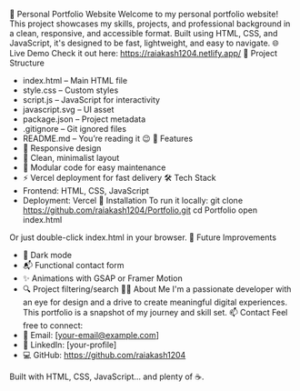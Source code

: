 💼 Personal Portfolio Website
Welcome to my personal portfolio website! This project showcases my skills, projects, and professional background in a clean, responsive, and accessible format. Built using HTML, CSS, and JavaScript, it's designed to be fast, lightweight, and easy to navigate.
🌐 Live Demo
Check it out here: https://raiakash1204.netlify.app/
📁 Project Structure
- index.html – Main HTML file
- style.css – Custom styles
- script.js – JavaScript for interactivity
- javascript.svg – UI asset
- package.json – Project metadata
- .gitignore – Git ignored files
- README.md – You’re reading it 😉
🚀 Features
- 📱 Responsive design
- 🎯 Clean, minimalist layout
- 🔧 Modular code for easy maintenance
- ⚡ Vercel deployment for fast delivery
🛠️ Tech Stack
- Frontend: HTML, CSS, JavaScript
- Deployment: Vercel
🧪 Installation
To run it locally:
git clone https://github.com/raiakash1204/Portfolio.git
cd Portfolio
open index.html


Or just double-click index.html in your browser.
🧠 Future Improvements
- 🌙 Dark mode
- 📬 Functional contact form
- ✨ Animations with GSAP or Framer Motion
- 🔍 Project filtering/search
🙋‍♂️ About Me
I'm a passionate developer with an eye for design and a drive to create meaningful digital experiences. This portfolio is a snapshot of my journey and skill set.
📫 Contact
Feel free to connect:
- 📧 Email: [your-email@example.com]
- 💼 LinkedIn: [your-profile]
- 💻 GitHub: https://github.com/raiakash1204

Built with HTML, CSS, JavaScript… and plenty of ☕.



